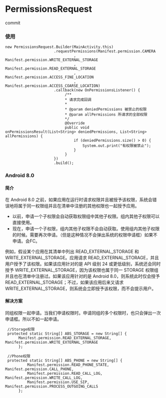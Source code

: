 # PermissionsRequest
commit
### 使用
```
new PermissionsRequest.Builder(MainActivity.this)
                      .requestPermissions(Manifest.permission.CAMERA
                               , Manifest.permission.WRITE_EXTERNAL_STORAGE
                               , Manifest.permission.READ_EXTERNAL_STORAGE
                               , Manifest.permission.ACCESS_FINE_LOCATION
                               , Manifest.permission.ACCESS_COARSE_LOCATION)
                      .callback(new OnPermissionsListener() {
                           /**
                           * 请求完成回调
                           *
                           * @param deniedPermissions 被禁止的权限
                           * @param allPermissions 所请求的全部权限
                           */
                           @Override
                           public void onPermissionsResult(List<String> deniedPermissions, List<String> allPermissions) {
                               if (deniedPermissions.size() > 0) {
                                   System.out.print("有权限被禁止");
                               }
                           }
                      })
                      .build();
```

### Android 8.0

#### 简介

在 Android 8.0 之前，如果应用在运行时请求权限并且被授予该权限，系统会错误地将属于同一权限组并且在清单中注册的其他权限也一起授予应用。

- 以前，申请一个子权限会自动获取权限组中其他子权限。组内其他子权限可以直接使用。
- 现在，申请一个子权限，组内其他子权限不会自动获取。使用组内其他子权限的时候。需要再次申请。（但是这种情况不会弹出系统的权限申请框）如果不申请。会FC。

例如，假设某个应用在其清单中列出 READ_EXTERNAL_STORAGE 和 WRITE_EXTERNAL_STORAGE。应用请求 READ_EXTERNAL_STORAGE，并且用户授予了该权限。如果该应用针对的是 API 级别 24 或更低级别，系统还会同时授予 WRITE_EXTERNAL_STORAGE，因为该权限也属于同一 STORAGE 权限组并且也在清单中注册过。如果该应用针对的是 Android 8.0，则系统此时仅会授予 READ_EXTERNAL_STORAGE；不过，如果该应用后来又请求 WRITE_EXTERNAL_STORAGE，则系统会立即授予该权限，而不会提示用户。

#### 解决方案
同组权限一起申请。当我们申请权限时。申请同组的多个权限时，也只会弹出一次申请框。所以不如一起申请。

```
 //Storage权限
 protected static String[] ABS_STORAGE = new String[] {
      Manifest.permission.READ_EXTERNAL_STORAGE, Manifest.permission.WRITE_EXTERNAL_STORAGE
      };
      
 //Phone权限
 protected static String[] ABS_PHONE = new String[] {
          Manifest.permission.READ_PHONE_STATE, Manifest.permission.CALL_PHONE,
          Manifest.permission.READ_CALL_LOG, Manifest.permission.WRITE_CALL_LOG,
          Manifest.permission.USE_SIP, Manifest.permission.PROCESS_OUTGOING_CALLS
      };

```
